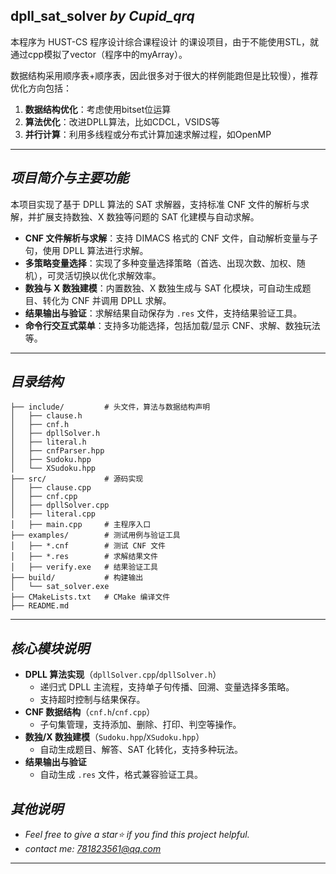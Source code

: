 ## dpll_sat_solver *by Cupid_qrq*
    
本程序为 HUST-CS 程序设计综合课程设计 的课设项目，由于不能使用STL，就通过cpp模拟了vector（程序中的myArray）。

数据结构采用顺序表+顺序表，因此很多对于很大的样例能跑但是比较慢），推荐优化方向包括：

1. **数据结构优化**：考虑使用bitset位运算
2. **算法优化**：改进DPLL算法，比如CDCL，VSIDS等
3. **并行计算**：利用多线程或分布式计算加速求解过程，如OpenMP

---

## *项目简介与主要功能*

本项目实现了基于 DPLL 算法的 SAT 求解器，支持标准 CNF 文件的解析与求解，并扩展支持数独、X 数独等问题的 SAT 化建模与自动求解。

- **CNF 文件解析与求解**：支持 DIMACS 格式的 CNF 文件，自动解析变量与子句，使用 DPLL 算法进行求解。
- **多策略变量选择**：实现了多种变量选择策略（首选、出现次数、加权、随机），可灵活切换以优化求解效率。
- **数独与 X 数独建模**：内置数独、X 数独生成与 SAT 化模块，可自动生成题目、转化为 CNF 并调用 DPLL 求解。
- **结果输出与验证**：求解结果自动保存为 `.res` 文件，支持结果验证工具。
- **命令行交互式菜单**：支持多功能选择，包括加载/显示 CNF、求解、数独玩法等。

---

## *目录结构*

```
├── include/         # 头文件，算法与数据结构声明
│   ├── clause.h
│   ├── cnf.h
│   ├── dpllSolver.h
│   ├── literal.h
│   ├── cnfParser.hpp
│   ├── Sudoku.hpp
│   └── XSudoku.hpp
├── src/             # 源码实现
│   ├── clause.cpp
│   ├── cnf.cpp
│   ├── dpllSolver.cpp
│   ├── literal.cpp
│   ├── main.cpp     # 主程序入口
├── examples/        # 测试用例与验证工具
│   ├── *.cnf        # 测试 CNF 文件
│   ├── *.res        # 求解结果文件
│   ├── verify.exe   # 结果验证工具
├── build/           # 构建输出
│   └── sat_solver.exe
├── CMakeLists.txt   # CMake 编译文件
├── README.md        
```
---

## *核心模块说明*

- **DPLL 算法实现**（`dpllSolver.cpp`/`dpllSolver.h`）
	- 递归式 DPLL 主流程，支持单子句传播、回溯、变量选择多策略。
	- 支持超时控制与结果保存。
- **CNF 数据结构**（`cnf.h`/`cnf.cpp`）
	- 子句集管理，支持添加、删除、打印、判空等操作。
- **数独/X 数独建模**（`Sudoku.hpp`/`XSudoku.hpp`）
	- 自动生成题目、解答、SAT 化转化，支持多种玩法。
- **结果输出与验证**
	- 自动生成 `.res` 文件，格式兼容验证工具。


## *其他说明*
- *Feel free to give a star⭐ if you find this project helpful.*
- *contact me: <781823561@qq.com>*

---
